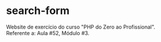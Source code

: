 # search-form

Website de exercício do curso "PHP do Zero ao Profissional".<br>
Referente a: Aula #52, M&oacute;dulo #3.
